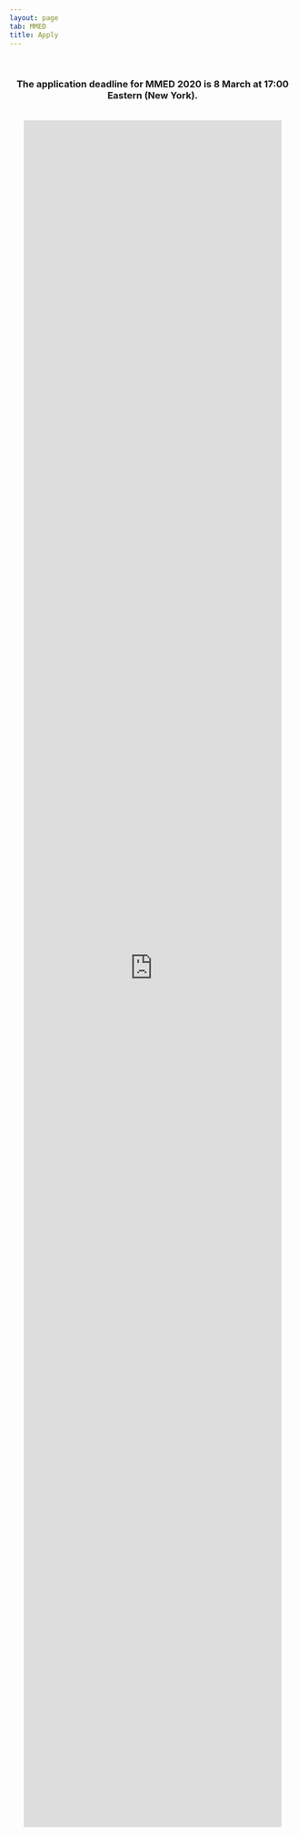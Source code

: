 ```yaml
---
layout: page
tab: MMED
title: Apply
---
```

<div align="center">
<br>
<h3>The application deadline for MMED 2020 is 8 March at 17:00 Eastern (New York).</h3>
<br>
<iframe src="https://survey.az1.qualtrics.com/jfe/form/SV_2f9uQ0NTOcAJ6a9" width="90%" height="3000" frameborder="0" marginheight="0" marginwidth="0">Loading...</iframe>
</div>
